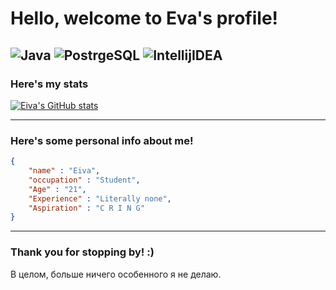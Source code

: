 # Hello, welcome to Eva's profile!

![Java](https://img.shields.io/badge/Code-Java-informational?style=flat-square&logo=java&logoColor=white&color=blue) ![PostrgeSQL](https://img.shields.io/badge/DataBase-PostgreSQL-informational?style=flat-square&logo=postgresql&logoColor=white&color=blue) ![IntellijIDEA](https://img.shields.io/badge/Editor-IntellijIDEA-informational?style=flat-square&logo=IntelliJIDEA&logoColor=white&color=blue) 
---

### Here's my stats

[![Eiva's GitHub stats](https://github-readme-stats.vercel.app/api?username=eive1me)](https://github.com/anuraghazra/github-readme-stats)

---

### Here's some personal info about me!

```json
{
    "name" : "Eiva",
    "occupation" : "Student",
    "Age" : "21",
    "Experience" : "Literally none",
    "Aspiration" : "C R I N G"
}
```

---

### Thank you for stopping by! :)
В целом, больше ничего особенного я не делаю.
